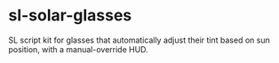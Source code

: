 # sl-solar-glasses
SL script kit for glasses that automatically adjust their tint based on sun position, with a manual-override HUD.
